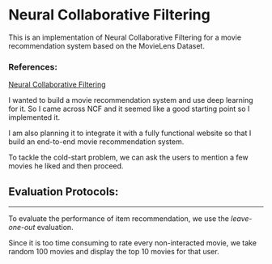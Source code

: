 # Neural Collaborative Filtering

This is an implementation of Neural Collaborative Filtering for a movie recommendation system based on the MovieLens Dataset.

### References:

[Neural Collaborative Filtering](https://arxiv.org/abs/1708.05031)

I wanted to build a movie recommendation system and use deep learning for it. So I came across NCF and it seemed like a good starting point so I implemented it.

I am also planning it to integrate it with a fully functional website so that I build an end-to-end movie recommendation system.

To tackle the cold-start problem, we can ask the users to mention a few movies he liked and then proceed.

## Evaluation Protocols:
---
To evaluate the performance of item recommendation, we use the *leave-one-out* evaluation.

Since it is too time consuming to rate every non-interacted movie, we take random 100 movies and display the top 10 movies for that user.